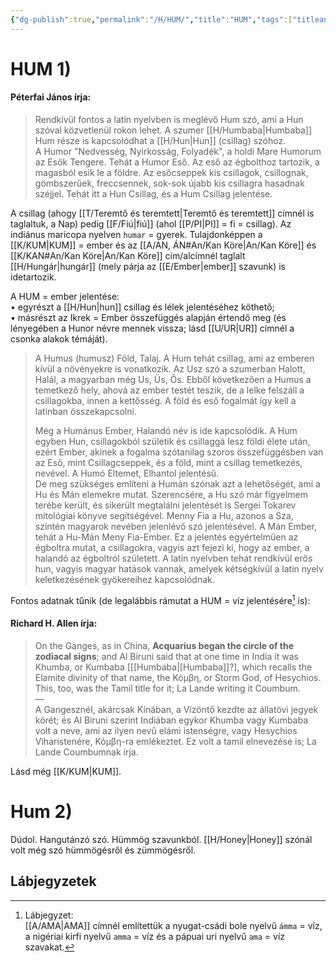 ```yaml
---
{"dg-publish":true,"permalink":"/H/HUM/","title":"HUM","tags":["titleandheadingonedontmatch","multipleentries","stitched","dg_uploaded"],"created":"2023-11-09T03:46","updated":"2023-11-09T03:46"}
---
```



# HUM 1)

#### Péterfai János írja:

> Rendkívül fontos a latin nyelvben is meglévő Hum szó, ami a Hun szóval közvetlenül rokon lehet. A szumer [[H/Humbaba\|Humbaba]] Hum része is kapcsolódhat a [[H/Hun\|Hun]] (csillag) szóhoz.  
> A Humor "Nedvesség, Nyirkosság, Folyadék", a holdi Mare Humorum az Esők Tengere. Tehát a Humor Eső. Az eső az égbolthoz tartozik, a magasból esik le a földre. Az esőcseppek kis csillagok, csillognak, gömbszerűek, freccsennek, sok-sok újabb kis csillagra hasadnak széjjel. Tehát itt a Hun Csillag, és a Hum Csillag jelentése.  

A csillag (ahogy [[T/Teremtő és teremtett\|Teremtő és teremtett]] címnél is taglaltuk, a Nap) pedig [[F/Fiú\|fiú]] (ahol [[P/PI\|PI]] = fi = csillag). Az indiánus maricopa nyelven `humar` = gyerek. Tulajdonképpen a [[K/KUM\|KUM]] = ember és az [[A/AN, ÁN#An/Kan Köre\|An/Kan Köre]] és [[K/KAN#An/Kan Köre\|An/Kan Köre]] cím/alcímnél taglalt [[H/Hungár\|hungár]] (mely párja az [[E/Ember\|ember]] szavunk) is idetartozik.  

A HUM = ember jelentése:  
• egyrészt a [[H/Hun\|hun]] csillag és lélek jelentéséhez köthető;  
• másrészt az Ikrek = Ember összefüggés alapján értendő meg (és lényegében a Hunor névre mennek vissza; lásd [[U/UR\|UR]] címnél a csonka alakok témáját).  
 
> A Humus (humusz) Föld, Talaj. A Hum tehát csillag, ami az emberen kívül a növényekre is vonatkozik. Az Usz szó a szumerban Halott, Halál, a magyarban még Us, Üs, Ős. Ebből következően a Humus a temetkező hely, ahová az ember testét teszik, de a lelke felszáll a csillagokba, innen a kettősség. A föld és eső fogalmát így kell a latinban összekapcsolni.  
>
> Még a Humánus Ember, Halandó név is ide kapcsolódik. A Hum egyben Hun, csillagokból születik és csillaggá lesz földi élete után, ezért Ember, akinek a fogalma szótanilag szoros összefüggésben van az Eső, mint Csillagcseppek, és a föld, mint a csillag temetkezés, nevével. A Humó Eltemet, Elhantol jelentésű.  
> De meg szükséges említeni a Humán szónak azt a lehetőségét, ami a Hu és Mán elemekre mutat. Szerencsére, a Hu szó már figyelmem terébe került, és sikerült megtalálni jelentését is Sergei Tokarev mitológiai könyve segítségével. Menny Fia a Hu, azonos a Sza, szintén magyarok nevében jelenlévő szó jelentésével. A Mán Ember, tehát a Hu-Mán Meny Fia-Ember. Ez a jelentés egyértelműen az égboltra mutat, a csillagokra, vagyis azt fejezi ki, hogy az ember, a halandó az égboltról született. A latin nyelvben tehát rendkívül erős hun, vagyis magyar hatások vannak, amelyek kétségkívül a latin nyelv keletkezésének gyökereihez kapcsolódnak.  

Fontos adatnak tűnik (de legalábbis rámutat a HUM = víz jelentésére[^1] is):  

#### Richard H. Allen írja:

> On the Ganges, as in China, **Acquarius began the circle of the zodiacal signs**; and Al Biruni said that at one time in India it was Khumba, or Kumbaba \[[[Humbaba\|[Humbaba]]?\], which recalls the Elamite divinity of that name, the Κόμβη, or Storm God, of Hesychios. This, too, was the Tamil title for it; La Lande writing it Coumbum.  
> —  
> A Gangesznél, akárcsak Kínában, a Vízöntő kezdte az állatövi jegyek körét; és Al Biruni szerint Indiában egykor Khumba vagy Kumbaba volt a neve, ami az ilyen nevű elámi istenségre, vagy Hesychios Viharistenére, Κόμβη-ra emlékeztet. Ez volt a tamil elnevezése is; La Lande Coumbumnak írja.  

Lásd még [[K/KUM\|KUM]].  

# Hum 2)

Dúdol. Hangutánzó szó. Hümmög szavunkból. [[H/Honey\|Honey]] szónál volt még szó hümmögésről és zümmögésről.  

## Lábjegyzetek

[^1]: Lábjegyzet:  
[[A/AMA\|AMA]] címnél említettük a nyugat-csádi bole nyelvű `ámma` = víz, a nigériai kirfi nyelvű `amma` = víz és a pápuai uri nyelvű `ama` = víz szavakat.  